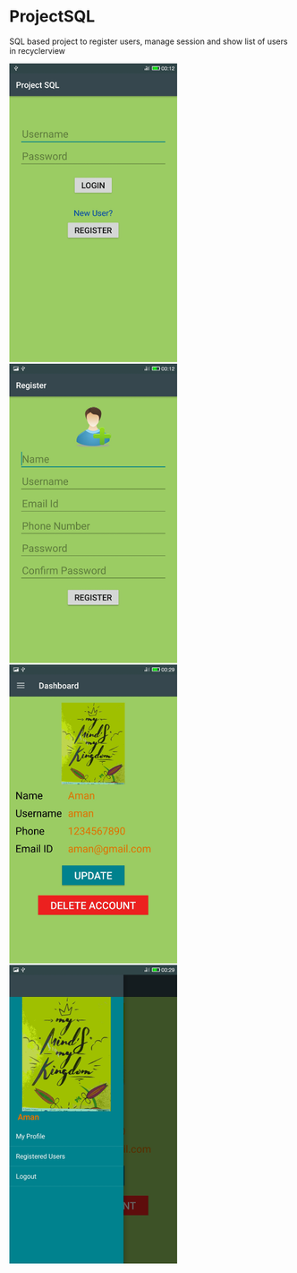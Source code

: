 # ProjectSQL
SQL based project to register users, manage session and show list of users in recyclerview

<img src="screenshots/img1.jpg" width="300">
<img src="screenshots/img2.jpg" width="300">
<img src="screenshots/img3.jpg" width="300">
<img src="screenshots/img4.jpg" width="300">
